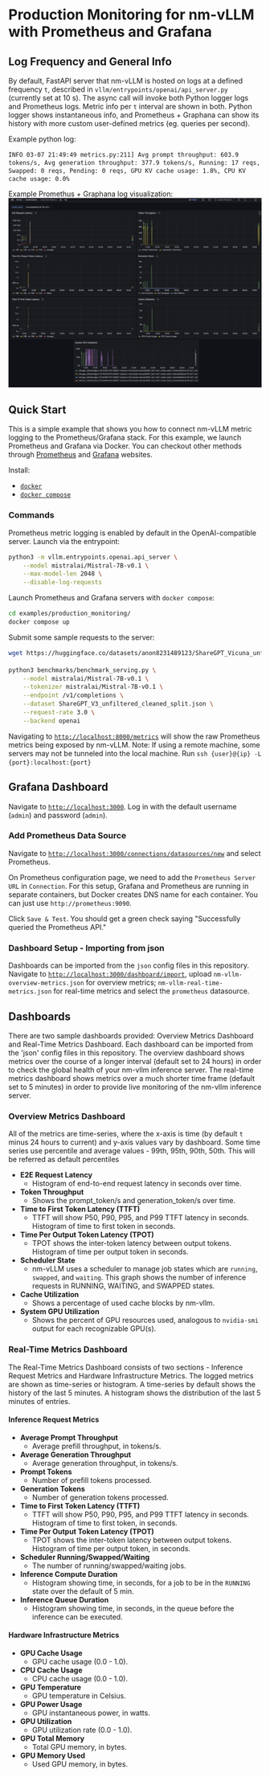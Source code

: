 # Production Monitoring for nm-vLLM with Prometheus and Grafana 

## Log Frequency and General Info
By default, FastAPI server that nm-vLLM is hosted on logs at a defined frequency `t`, described in `vllm/entrypoints/openai/api_server.py` (currently set at 10 s). The async call will invoke both Python logger logs and Prometheus logs. 
Metric info per `t` interval are shown in both. Python logger shows instantaneous info, and Prometheus + Graphana can show its history with more custom user-defined metrics (eg. queries per second). 

Example python log:
```
INFO 03-07 21:49:49 metrics.py:211] Avg prompt throughput: 603.9 tokens/s, Avg generation throughput: 377.9 tokens/s, Running: 17 reqs, Swapped: 0 reqs, Pending: 0 reqs, GPU KV cache usage: 1.8%, CPU KV cache usage: 0.0%
```

Example Promethus + Graphana log visualization:
![Grafana Dashboard Image](./assets/overview.png)


## Quick Start

This is a simple example that shows you how to connect nm-vLLM metric logging to the Prometheus/Grafana stack. For this example, we launch Prometheus and Grafana via Docker. You can checkout other methods through [Prometheus](https://prometheus.io/) and [Grafana](https://grafana.com/) websites. 

Install: 
- [`docker`](https://docs.docker.com/engine/install/)
- [`docker compose`](https://docs.docker.com/compose/install/linux/#install-using-the-repository)

### Commands

Prometheus metric logging is enabled by default in the OpenAI-compatible server. Launch via the entrypoint:
```bash
python3 -m vllm.entrypoints.openai.api_server \
    --model mistralai/Mistral-7B-v0.1 \
    --max-model-len 2048 \
    --disable-log-requests
```

Launch Prometheus and Grafana servers with `docker compose`:
```bash
cd examples/production_monitoring/
docker compose up
```

Submit some sample requests to the server:
```bash
wget https://huggingface.co/datasets/anon8231489123/ShareGPT_Vicuna_unfiltered/resolve/main/ShareGPT_V3_unfiltered_cleaned_split.json

python3 benchmarks/benchmark_serving.py \
    --model mistralai/Mistral-7B-v0.1 \
    --tokenizer mistralai/Mistral-7B-v0.1 \
    --endpoint /v1/completions \
    --dataset ShareGPT_V3_unfiltered_cleaned_split.json \
    --request-rate 3.0 \
    --backend openai

```

Navigating to [`http://localhost:8000/metrics`](http://localhost:8000/metrics) will show the raw Prometheus metrics being exposed by nm-vLLM.
Note: If using a remote machine, some servers may not be tunneled into the local machine. Run 
`ssh {user}@{ip} -L {port}:localhost:{port}`

## Grafana Dashboard

Navigate to [`http://localhost:3000`](http://localhost:3000). Log in with the default username (`admin`) and password (`admin`).

### Add Prometheus Data Source

Navigate to [`http://localhost:3000/connections/datasources/new`](http://localhost:3000/connections/datasources/new) and select Prometheus. 

On Prometheus configuration page, we need to add the `Prometheus Server URL` in `Connection`. For this setup, Grafana and Prometheus are running in separate containers, but Docker creates DNS name for each container. You can just use `http://prometheus:9090`.

Click `Save & Test`. You should get a green check saying "Successfully queried the Prometheus API."

### Dashboard Setup - Importing from json

Dashboards can be imported from the `json` config files in this repository. Navigate to [`http://localhost:3000/dashboard/import`](http://localhost:3000/dashboard/import), upload `nm-vllm-overview-metrics.json` for overview metrics; `nm-vllm-real-time-metrics.json` for real-time metrics and select the `prometheus` datasource. 

## Dashboards
There are two sample dashboards provided: Overview Metrics Dashboard and Real-Time Metrics Dashboard. Each dashboard can be imported from the 'json' config files in this repository. The overview dashboard shows metrics over the course of a longer interval (default set to 24 hours) in order to check the global health of your nm-vllm inference server. The real-time metrics dashboard shows metrics over a much shorter time frame (default set to 5 minutes) in order to provide live monitoring of the nm-vllm inference server. 

### Overview Metrics Dashboard
All of the metrics are time-series, where the x-axis is time (by default `t` minus 24 hours to current) and y-axis values vary by dashboard.
Some time series use percentile and average values - 99th, 95th, 90th, 50th. This will be referred as default percentiles
 
- **E2E Request Latency**
    * Histogram of end-to-end request latency in seconds over time.
- **Token Throughput**
    * Shows the prompt_token/s and generation_token/s over time.
- **Time to First Token Latency (TTFT)**
    * TTFT will show P50, P90, P95, and P99 TTFT latency in seconds. Histogram of time to first token in seconds.
- **Time Per Output Token Latency (TPOT)**
    * TPOT shows the inter-token latency between output tokens. Histogram of time per output token in seconds.
- **Scheduler State**
    * nm-vLLM uses a scheduler to manage job states which are `running`, `swapped`, and `waiting`. This graph shows the number of inference requests in RUNNING, WAITING, and SWAPPED states.
- **Cache Utilization**
    * Shows a percentage of used cache blocks by nm-vllm.
- **System GPU Utilization**
    * Shows the percent of GPU resources used, analogous to `nvidia-smi` output for each recognizable GPU(s).


### Real-Time Metrics Dashboard
The Real-Time Metrics Dashboard consists of two sections - Inference Request Metrics and Hardware Infrastructure Metrics. The logged metrics are shown as time-series or histogram. A time-series by default shows the history of the last 5 minutes. A histogram shows the distribution of the last 5 minutes of entries. 

#### Inference Request Metrics
- **Average Prompt Throughput**
    * Average prefill throughput, in tokens/s.
- **Average Generation Throughput**
    * Average generation throughput, in tokens/s.
- **Prompt Tokens**
    * Number of prefill tokens processed.
-  **Generation Tokens**
    * Number of generation tokens processed.
- **Time to First Token Latency (TTFT)**
    * TTFT will show P50, P90, P95, and P99 TTFT latency in seconds. Histogram of time to first token, in seconds.
- **Time Per Output Token Latency (TPOT)**
    * TPOT shows the inter-token latency between output tokens. Histogram of time per output token, in seconds.
- **Scheduler Running/Swapped/Waiting**
    * The number of running/swapped/waiting jobs.
- **Inference Compute Duration**
    * Histogram showing time, in seconds, for a job to be in the `RUNNING` state over the default of 5 min.
- **Inference Queue Duration**
    * Histogram showing time, in seconds, in the queue before the inference can be executed.

 #### Hardware Infrastructure Metrics
 - **GPU Cache Usage**
    * GPU cache usage (0.0 - 1.0).
 - **CPU Cache Usage**
    * CPU cache usage (0.0 - 1.0).
 - **GPU Temperature**
    * GPU temperature in Celsius.
 - **GPU Power Usage**
    * GPU instantaneous power, in watts.
 - **GPU Utilization**
    * 	GPU utilization rate (0.0 - 1.0). 
 - **GPU Total Memory**
    * Total GPU memory, in bytes.
 - **GPU Memory Used**
    * 	Used GPU memory, in bytes.

